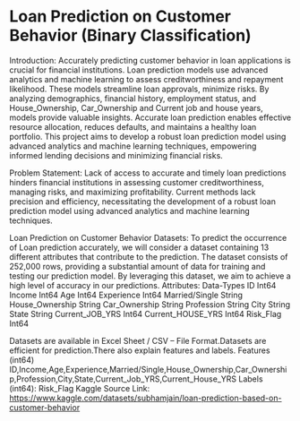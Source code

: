 
# Loan Prediction on Customer Behavior  (Binary Classification)

Introduction: 
Accurately predicting customer behavior in loan applications is crucial for financial institutions. Loan prediction models use advanced analytics and machine learning to assess creditworthiness and repayment likelihood. These models streamline loan approvals, minimize risks. By analyzing demographics, financial history, employment status, and House_Ownership, Car_Ownership and Current job and house years,  models provide valuable insights. Accurate loan prediction enables effective resource allocation, reduces defaults, and maintains a healthy loan portfolio. This project aims to develop a robust loan prediction model using advanced analytics and machine learning techniques, empowering informed lending decisions and minimizing financial risks.

Problem Statement: 
 Lack of access to accurate and timely loan predictions hinders financial institutions in assessing customer creditworthiness, managing risks, and maximizing profitability. Current methods lack precision and efficiency, necessitating the development of a robust loan prediction model using advanced analytics and machine learning techniques.

Loan Prediction on Customer Behavior  Datasets:
To predict the occurrence of Loan prediction accurately, we will consider a dataset containing 13 different attributes that contribute to the prediction. The dataset consists of  252,000  rows, providing a substantial amount of data for training and testing our prediction model. By leveraging this dataset, we aim to achieve a high level of accuracy in our predictions.
Attributes:	Data-Types
ID	Int64
Income	Int64
Age	Int64
Experience	Int64
Married/Single	String
House_Ownership	String
Car_Ownership	String
Profession	String
City	String
State	String
Current_JOB_YRS	Int64
Current_HOUSE_YRS	Int64
Risk_Flag	Int64

Datasets are available in Excel Sheet / CSV – File Format.Datasets are efficient for prediction.There also explain features and labels.
Features (int64)
ID,Income,Age,Experience,Married/Single,House_Ownership,Car_Ownership,Profession,City,State,Current_Job_YRS,Current_House_YRS
Labels (int64):
Risk_Flag
Kaggle Source Link: https://www.kaggle.com/datasets/subhamjain/loan-prediction-based-on-customer-behavior
